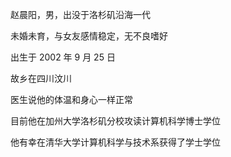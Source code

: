赵晨阳，男，出没于洛杉矶沿海一代

未婚未育，与女友感情稳定，无不良嗜好

出生于 2002 年 9 月 25 日

故乡在四川汶川

<!-- 最喜欢的活动是做核酸 -->

医生说他的体温和身心一样正常

目前他在加州大学洛杉矶分校攻读计算机科学博士学位

他有幸在清华大学计算机科学与技术系获得了学士学位
